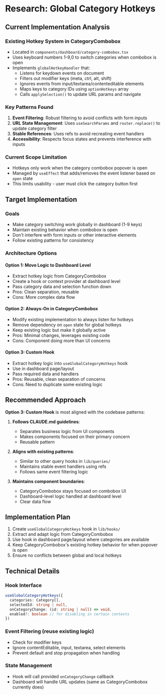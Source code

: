 # Research: Global Category Hotkeys

## Current Implementation Analysis

### Existing Hotkey System in CategoryCombobox
- Located in `components/dashboard/category-combobox.tsx`
- Uses keyboard numbers 1-9,0 to switch categories when combobox is open
- Implements `globalHotkeyHandler` that:
  - Listens for keydown events on document
  - Filters out modifier keys (meta, ctrl, alt, shift)
  - Ignores events from input/textarea/contenteditable elements
  - Maps keys to category IDs using `optionHotkeys` array
  - Calls `applySelection()` to update URL params and navigate

### Key Patterns Found
1. **Event Filtering**: Robust filtering to avoid conflicts with form inputs
2. **URL State Management**: Uses `useSearchParams` and `router.replace()` to update category filter
3. **Stable References**: Uses refs to avoid recreating event handlers
4. **Accessibility**: Respects focus states and prevents interference with inputs

### Current Scope Limitation
- Hotkeys only work when the category combobox popover is open
- Managed by `useEffect` that adds/removes the event listener based on `open` state
- This limits usability - user must click the category button first

## Target Implementation

### Goals
- Make category switching work globally in dashboard (1-9 keys)
- Maintain existing behavior when combobox is open
- Don't interfere with form inputs or other interactive elements
- Follow existing patterns for consistency

### Architecture Options

#### Option 1: Move Logic to Dashboard Level
- Extract hotkey logic from CategoryCombobox
- Create a hook or context provider at dashboard level
- Pass category data and selection function down
- Pros: Clean separation, reusable
- Cons: More complex data flow

#### Option 2: Always-On in CategoryCombobox
- Modify existing implementation to always listen for hotkeys
- Remove dependency on `open` state for global hotkeys
- Keep existing logic but make it globally active
- Pros: Minimal changes, leverages existing code
- Cons: Component doing more than UI concerns

#### Option 3: Custom Hook
- Extract hotkey logic into `useGlobalCategoryHotkeys` hook
- Use in dashboard page/layout
- Pass required data and handlers
- Pros: Reusable, clean separation of concerns
- Cons: Need to duplicate some existing logic

## Recommended Approach

**Option 3: Custom Hook** is most aligned with the codebase patterns:

1. **Follows CLAUDE.md guidelines**:
   - Separates business logic from UI components
   - Makes components focused on their primary concern
   - Reusable pattern

2. **Aligns with existing patterns**:
   - Similar to other query hooks in `lib/queries/`
   - Maintains stable event handlers using refs
   - Follows same event filtering logic

3. **Maintains component boundaries**:
   - CategoryCombobox stays focused on combobox UI
   - Dashboard-level logic handled at dashboard level
   - Clear data flow

## Implementation Plan

1. Create `useGlobalCategoryHotkeys` hook in `lib/hooks/`
2. Extract and adapt logic from CategoryCombobox
3. Use hook in dashboard page/layout where categories are available
4. Keep CategoryCombobox's existing hotkey behavior for when popover is open
5. Ensure no conflicts between global and local hotkeys

## Technical Details

### Hook Interface
```typescript
useGlobalCategoryHotkeys({
  categories: Category[],
  selectedId: string | null,
  onCategoryChange: (id: string | null) => void,
  enabled?: boolean // for disabling in certain contexts
})
```

### Event Filtering (reuse existing logic)
- Check for modifier keys
- Ignore contentEditable, input, textarea, select elements
- Prevent default and stop propagation when handling

### State Management
- Hook will call provided `onCategoryChange` callback
- Dashboard will handle URL updates (same as CategoryCombobox currently does)

